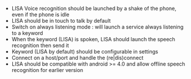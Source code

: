 * LISA Voice recognition should be launched by a shake of the phone, even if the phone is idle
* LISA should be in touch to talk by default
* Switch on always listening mode : will launch a service always listening to a keyword
* When the keyword (LISA) is spoken, LISA should launch the speech recognition then send it
* Keyword (LISA by default) should be configurable in settings
* Connect on a host/port and handle the (re|dis)connect
* LISA should be compatible with android >= 4.0 and allow offline speech recognition for earlier version
